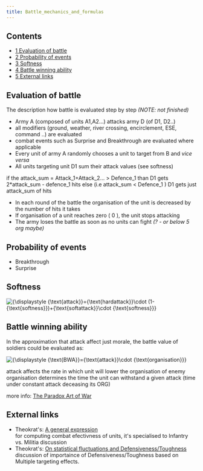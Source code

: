 ```yaml
---
title: Battle_mechanics_and_formulas
---
```

## Contents

-   [ 1 Evaluation of battle ](#Evaluation_of_battle)
-   [ 2 Probability of events ](#Probability_of_events)
-   [ 3 Softness ](#Softness)
-   [ 4 Battle winning ability ](#Battle_winning_ability)
-   [ 5 External links ](#External_links)

##  Evaluation of battle 

The description how battle is evaluated step by step *(NOTE: not
finished)*

-   Army A (composed of units A1,A2...) attacks army D (of D1, D2..)
-   all modifiers (ground, weather, river crossing, encirclement, ESE,
    command ..) are evaluated
-   combat events such as Surprise and Breakthrough are evaluated where
    applicable
-   Every unit of army A randomly chooses a unit to target from B and
    *vice versa*
-   All units targeting unit D1 sum their attack values (see softness)

if the attack_sum = Attack_1+Attack_2... \> Defence_1 than D1 gets
2\*attack_sum - defence_1 hits else (i.e attack_sum \< Defence_1 ) D1
gets just attack_sum of hits

-   In each round of the battle the organisation of the unit is
    decreased by the number of hits it takes
-   If organisation of a unit reaches zero ( 0 ), the unit stops
    attacking
-   The army loses the battle as soon as no units can fight *(? - or
    below 5 org maybe)*

##  Probability of events 

-   Breakthrough
-   Surprise

##  Softness 

![{\displaystyle {\text{attack}}={\text{hardattack}}\cdot
(1-{\text{softness}})+{\text{softattack}}\cdot
{\text{softness}}}](https://en.wikipedia.org/api/rest_v1/media/math/render/png/d7d78f5fefccb8311b85d8f5566f78b8356dbfa4)

##  Battle winning ability 

In the approximation that attack affect just morale, the battle value of
soldiers could be evaluated as:

![{\displaystyle {\text{BWA}}={\text{attack}}\cdot
{\text{organisation}}}](https://en.wikipedia.org/api/rest_v1/media/math/render/png/c5eafe106944d5bec620ff024ece6c3d6435fafd)

attack affects the rate in which unit will lower the organisation of
enemy organisation determines the time the unit can withstand a given
attack (time under constant attack deceasing its ORG)

more info: [The Paradox Art of
War](http://oldforum.paradoxplaza.com/forum/blog.php?15522-The-Paradox-Art-of-War)

  

##  External links 

-   Theokrat's: [A general
    expression](https://forum.paradoxplaza.com/forum/index.php?threads/296740/page-5#post-7239838 "forum:296740/page-5")  
    for computing combat efectivness of units, it's specialised to
    Infantry vs. Militia discussion
-   Theokrat's: [On statistical fluctuations and
    Defensiveness/Toughness](https://forum.paradoxplaza.com/forum/index.php?threads/312784 "forum:312784")  
    discussion of importaince of Defensiveness/Toughness based on
    Multiple targeting effects.
